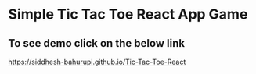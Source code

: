 # Simple Tic Tac Toe React App Game

## To see demo click on the below link
https://siddhesh-bahurupi.github.io/Tic-Tac-Toe-React

